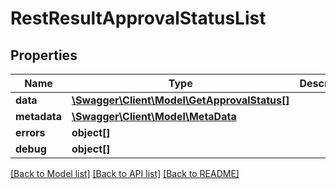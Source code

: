 # RestResultApprovalStatusList

## Properties
Name | Type | Description | Notes
------------ | ------------- | ------------- | -------------
**data** | [**\Swagger\Client\Model\GetApprovalStatus[]**](GetApprovalStatus.md) |  | [optional] 
**metadata** | [**\Swagger\Client\Model\MetaData**](MetaData.md) |  | [optional] 
**errors** | **object[]** |  | [optional] 
**debug** | **object[]** |  | [optional] 

[[Back to Model list]](../README.md#documentation-for-models) [[Back to API list]](../README.md#documentation-for-api-endpoints) [[Back to README]](../README.md)


